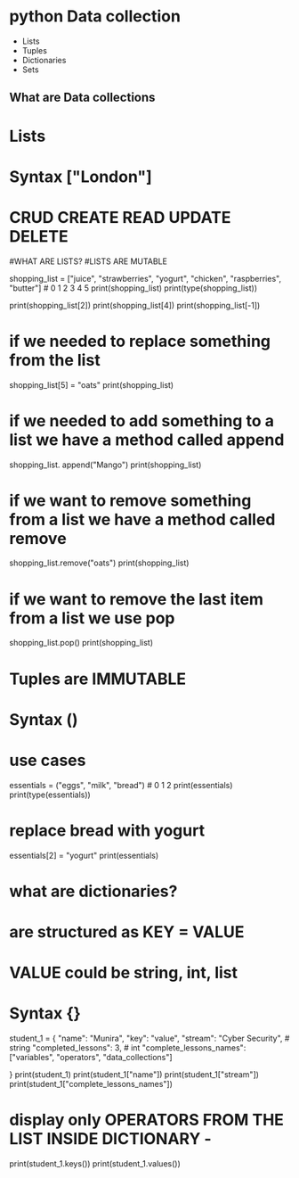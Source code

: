 # python Data collection


- Lists
- Tuples
- Dictionaries
- Sets

## What are Data collections

# Lists
# Syntax ["London"]
# CRUD CREATE READ UPDATE DELETE

#WHAT ARE LISTS?
#LISTS ARE MUTABLE


shopping_list = ["juice", "strawberries", "yogurt", "chicken", "raspberries", "butter"]
              #      0           1             2          3            4           5
print(shopping_list)
print(type(shopping_list))

print(shopping_list[2])
print(shopping_list[4])
print(shopping_list[-1])

# if we needed to replace something from the list
shopping_list[5] = "oats"
print(shopping_list)

# if we needed to add something to a list we have a method called append
shopping_list. append("Mango")
print(shopping_list)

# if we want to remove something from a list we have a method called remove
shopping_list.remove("oats")
print(shopping_list)

# if we want to remove the last item from a list we use pop
shopping_list.pop()
print(shopping_list)

# Tuples are IMMUTABLE
# Syntax ()
# use cases

essentials = ("eggs", "milk", "bread")
              #   0       1        2
print(essentials)
print(type(essentials))

# replace bread with yogurt

essentials[2] = "yogurt"
print(essentials)

# what are dictionaries?
# are structured as KEY = VALUE
# VALUE could be string, int, list
# Syntax {}

student_1 = {
    "name": "Munira",
    "key": "value",
    "stream": "Cyber Security", # string
    "completed_lessons": 3, # int
    "complete_lessons_names": ["variables", "operators", "data_collections"]

}
print(student_1)
print(student_1["name"])
print(student_1["stream"])
print(student_1["complete_lessons_names"])
# display only OPERATORS FROM THE LIST INSIDE DICTIONARY -
print(student_1.keys())
print(student_1.values())